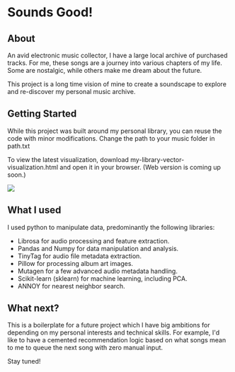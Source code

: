 # Sounds Good! 
## About

An avid electronic music collector, I have a large local archive of purchased tracks. For me, these songs are a journey into various chapters of my life. Some are nostalgic, while others make me dream about the future.

This project is a long time vision of mine to create a soundscape to explore and re-discover my personal music archive.

## Getting Started

While this project was built around my personal library, you can reuse the code with minor modifications. Change the path to your music folder in path.txt

To view the latest visualization, download my-library-vector-visualization.html and open it in your browser. (Web version is coming up soon.)

![](https://github.com/bikutoria/sounds-good/blob/master/screen-capture.gif?raw=true)

## What I used

I used python to manipulate data, predominantly the following libraries:

* Librosa for audio processing and feature extraction.
* Pandas and Numpy for data manipulation and analysis.
* TinyTag for audio file metadata extraction.
* Pillow for processing album art images.
* Mutagen for a few advanced audio metadata handling.
* Scikit-learn (sklearn) for machine learning, including PCA.
* ANNOY for nearest neighbor search.

## What next?

This is a boilerplate for a future project which I have big ambitions for depending on my personal interests and technical skills. For example, I'd like to have a cemented recommendation logic based on what songs mean to me to queue the next song with zero manual input. 

Stay tuned!
